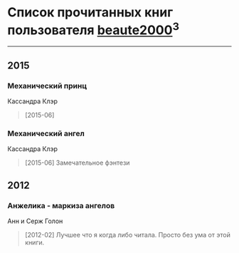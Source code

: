# Список прочитанных книг пользователя [beaute2000](http://vk.com/id111379370)<sup>3</sup>
---

## 2015

### Механический принц
Кассандра Клэр
> [2015-06] 


### Механический ангел
Кассандра Клэр
> [2015-06] Замечательное фэнтези



## 2012

### Анжелика - маркиза ангелов
Анн и Серж Голон
> [2012-02] Лучшее что я когда либо читала. Просто без ума от этой книги.



